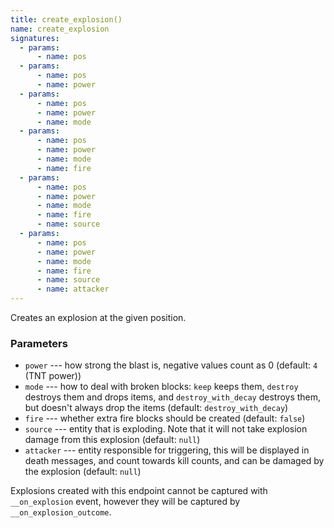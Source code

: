 ```yaml
---
title: create_explosion()
name: create_explosion
signatures:
  - params:
      - name: pos
  - params:
      - name: pos
      - name: power
  - params:
      - name: pos
      - name: power
      - name: mode
  - params:
      - name: pos
      - name: power
      - name: mode
      - name: fire
  - params:
      - name: pos
      - name: power
      - name: mode
      - name: fire
      - name: source
  - params:
      - name: pos
      - name: power
      - name: mode
      - name: fire
      - name: source
      - name: attacker
---
```


Creates an explosion at the given position.

### Parameters

- `power` --- how strong the blast is, negative values count as 0 (default: `4`
  (TNT power))
- `mode` --- how to deal with broken blocks: `keep` keeps them, `destroy`
  destroys them and drops items, and `destroy_with_decay` destroys them, but
  doesn't always drop the items (default: `destroy_with_decay`)
- `fire` --- whether extra fire blocks should be created (default: `false`)
- `source` --- entity that is exploding. Note that it will not take explosion
  damage from this explosion (default: `null`)
- `attacker` --- entity responsible for triggering, this will be displayed in
  death messages, and count towards kill counts, and can be damaged by the
  explosion (default: `null`)

Explosions created with this endpoint cannot be captured with `__on_explosion`
event, however they will be captured by `__on_explosion_outcome`.

